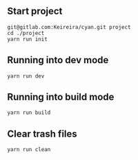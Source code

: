 ## Start project
```shell
git@gitlab.com:Keireira/cyan.git project
cd ./project
yarn run init
```

## Running into dev mode
```shell
yarn run dev
```

## Running into build mode
```shell
yarn run build
```

## Clear trash files
```shell
yarn run clean
```
